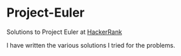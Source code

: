 # Project-Euler
Solutions to Project Euler at [HackerRank](https://www.hackerrank.com/projecteuler)

I have written the various solutions I tried for the problems.
